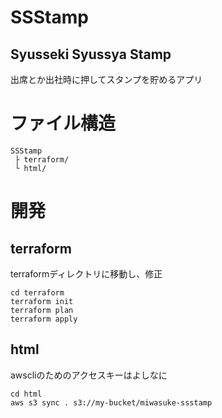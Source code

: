 # SSStamp

## Syusseki Syussya Stamp
出席とか出社時に押してスタンプを貯めるアプリ

# ファイル構造
```
SSStamp
 ├ terraform/
 └ html/
```
# 開発
## terraform
terraformディレクトリに移動し、修正
```shell
cd terraform
terraform init
terraform plan
terraform apply
```

## html
awscliのためのアクセスキーはよしなに
```shell
cd html
aws s3 sync . s3://my-bucket/miwasuke-ssstamp
```
